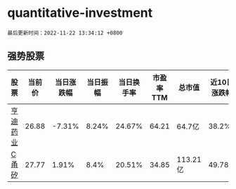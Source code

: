 # quantitative-investment

`最后更新时间：2022-11-22 13:34:12 +0800`

## 强势股票

|股票|当前价|当日涨跌幅|当日振幅|当日换手率|市盈率TTM|总市值|近10日涨跌幅|
|----|----|----|----|----|----|----|----|
|[亨迪药业](https://xueqiu.com/S/SZ301211)|26.88|-7.31%|8.24%|24.67%|64.21|64.7亿|38.2%|
|[C甬矽](https://xueqiu.com/S/SH688362)|27.77|1.91%|8.4%|20.51%|34.85|113.21亿|49.78%|
